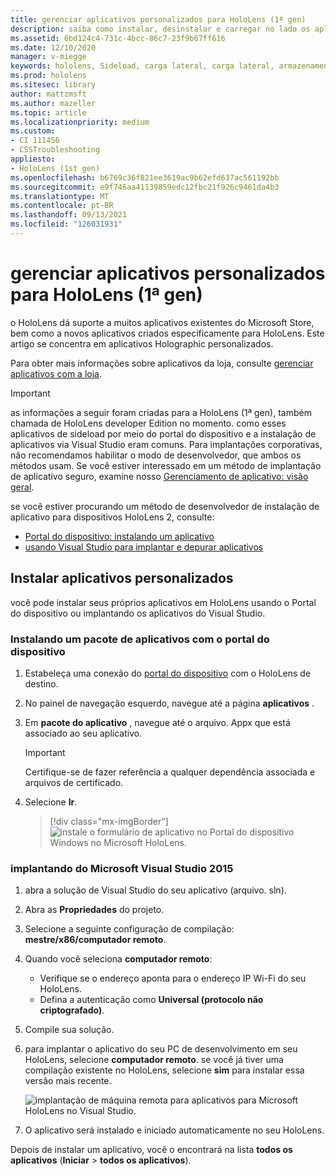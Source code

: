 ```yaml
---
title: gerenciar aplicativos personalizados para HoloLens (1ª gen)
description: saiba como instalar, desinstalar e carregar no lado os aplicativos holographic personalizados em dispositivos HoloLens usando o Portal do dispositivo e o Visual Studio.
ms.assetid: 6bd124c4-731c-4bcc-86c7-23f9b67ff616
ms.date: 12/10/2020
manager: v-miegge
keywords: hololens, Sideload, carga lateral, carga lateral, armazenamento, UWP, aplicativo, instalação
ms.prod: hololens
ms.sitesec: library
author: mattzmsft
ms.author: mazeller
ms.topic: article
ms.localizationpriority: medium
ms.custom:
- CI 111456
- CSSTroubleshooting
appliesto:
- HoloLens (1st gen)
ms.openlocfilehash: b6769c36f821ee3619ac9b62efd637ac561192bb
ms.sourcegitcommit: e9f746aa41139859edc12fbc21f926c9461da4b3
ms.translationtype: MT
ms.contentlocale: pt-BR
ms.lasthandoff: 09/13/2021
ms.locfileid: "126031931"
---
```

# <a name="manage-custom-apps-for-hololens-1st-gen"></a>gerenciar aplicativos personalizados para HoloLens (1ª gen)

o HoloLens dá suporte a muitos aplicativos existentes do Microsoft Store, bem como a novos aplicativos criados especificamente para HoloLens. Este artigo se concentra em aplicativos Holographic personalizados.  

Para obter mais informações sobre aplicativos da loja, consulte [gerenciar aplicativos com a loja](holographic-store-apps.md).

> [!IMPORTANT]
> as informações a seguir foram criadas para a HoloLens (1ª gen), também chamada de HoloLens developer Edition no momento. como esses aplicativos de sideload por meio do portal do dispositivo e a instalação de aplicativos via Visual Studio eram comuns. Para implantações corporativas, não recomendamos habilitar o modo de desenvolvedor, que ambos os métodos usam. Se você estiver interessado em um método de implantação de aplicativo seguro, examine nosso [Gerenciamento de aplicativo: visão geral](app-deploy-overview.md).
>
> se você estiver procurando um método de desenvolvedor de instalação de aplicativo para dispositivos HoloLens 2, consulte:
>
> - [Portal do dispositivo: instalando um aplicativo](/windows/mixed-reality/develop/platform-capabilities-and-apis/using-the-windows-device-portal#installing-an-app)
> - [usando Visual Studio para implantar e depurar aplicativos](/windows/mixed-reality/develop/platform-capabilities-and-apis/using-visual-studio)

## <a name="install-custom-apps"></a>Instalar aplicativos personalizados

você pode instalar seus próprios aplicativos em HoloLens usando o Portal do dispositivo ou implantando os aplicativos do Visual Studio.

### <a name="installing-an-application-package-with-the-device-portal"></a>Instalando um pacote de aplicativos com o portal do dispositivo

1. Estabeleça uma conexão do [portal do dispositivo](/windows/mixed-reality/using-the-windows-device-portal) com o HoloLens de destino.

1. No painel de navegação esquerdo, navegue até a página **aplicativos** .

1. Em **pacote do aplicativo** , navegue até o arquivo. Appx que está associado ao seu aplicativo.

   > [!IMPORTANT]
   > Certifique-se de fazer referência a qualquer dependência associada e arquivos de certificado.

1. Selecione **Ir**.

   > [!div class="mx-imgBorder"]
   > ![instale o formulário de aplicativo no Portal do dispositivo Windows no Microsoft HoloLens.](images/deviceportal-appmanager.jpg)

### <a name="deploying-from-microsoft-visual-studio-2015"></a>implantando do Microsoft Visual Studio 2015

1. abra a solução de Visual Studio do seu aplicativo (arquivo. sln).

1. Abra as **Propriedades** do projeto.

1. Selecione a seguinte configuração de compilação: **mestre/x86/computador remoto**.

1. Quando você seleciona **computador remoto**:
   - Verifique se o endereço aponta para o endereço IP Wi-Fi do seu HoloLens.
   - Defina a autenticação como **Universal (protocolo não criptografado)**.
   
1. Compile sua solução.

1. para implantar o aplicativo do seu PC de desenvolvimento em seu HoloLens, selecione **computador remoto**. se você já tiver uma compilação existente no HoloLens, selecione **sim** para instalar essa versão mais recente.  

   ![implantação de máquina remota para aplicativos para Microsoft HoloLens no Visual Studio.](images/vs2015-remotedeployment.jpg)  
   
1. O aplicativo será instalado e iniciado automaticamente no seu HoloLens.

Depois de instalar um aplicativo, você o encontrará na lista **todos os aplicativos** (**Iniciar**  >  **todos os aplicativos**).
